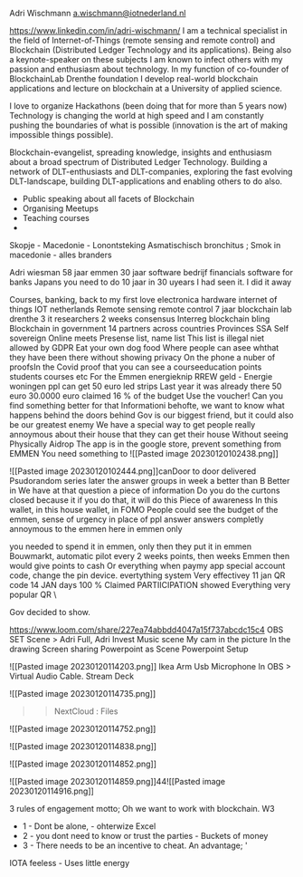 
Adri Wischmann [a.wischmann@iotnederland.nl](mailto:a.wischmann@iotnederland.nl)

https://www.linkedin.com/in/adri-wischmann/
I am a technical specialist in the field of Internet-of-Things (remote sensing and remote control) and Blockchain (Distributed Ledger Technology and its applications). Being also a keynote-speaker on these subjects I am known to infect others with my passion and enthusiasm about technology. In my function of co-founder of BlockchainLab Drenthe foundation I develop real-world blockchain applications and lecture on blockchain at a University of applied science.  
  
I love to organize Hackathons (been doing that for more than 5 years now)  
Technology is changing the world at high speed and I am constantly pushing the boundaries of what is possible (innovation is the art of making impossible things possible).

Blockchain-evangelist, spreading knowledge, insights and enthusiasm about a broad spectrum of Distributed Ledger Technology. Building a network of DLT-enthusiasts and DLT-companies, exploring the fast evolving DLT-landscape, building DLT-applications and enabling others to do also.  
- Public speaking about all facets of Blockchain  
- Organising Meetups  
- Teaching courses
-

Skopje - Macedonie - Lonontsteking
Asmatischisch bronchitus ; 
Smok in macedonie - alles branders 

Adri wiesman 58 jaar emmen
30 jaar software bedrijf financials
software for banks
Japans you need to do 10 jaar
in 30 uyears I had seen it. I did it away

Courses, banking, back to my first love 
electronica hardware
internet of things
IOT netherlands
Remote sensing remote control
7 jaar blockchain lab drenthe
3 it researchers
2 weeks consensus
Interreg blockchain bling
Blockchain in government
14 partners across countries
Provinces SSA Self sovereign 
Online meets
Presense list, name list 
This list is illegal niet allowed by GDPR
Eat your own dog food
Where people can asee whthat they have been there without showing privacy
On the phone a nuber of proofsIn the Covid
proof that you can see a courseeducation points
students courses etc
For the Emmen energieknip
RREW geld - Energie woningen
ppl can get 50 euro led strips
Last year it was already there 50 euro
30.0000 euro claimed 16 %  of the budget
Use the voucher!
Can you find something better for that
Informationi behofte, we want to know what happens behind the doors behind 
Gov is our biggest friend, but it could also be our greatest enemy
We have a special way to get people really annoymous about their house that they can get their house
Without seeing 
Physically Aidrop
The app is in the google store, prevent something from EMMEN
You need something to 
![[Pasted image 20230120102438.png]]

![[Pasted image 20230120102444.png]]canDoor to door delivered 
Psudorandom series 
later the answer groups
in week a better than B
Better in 
We have at that question a piece of information
Do you do the curtons closed because it if you do that, it will do this
Piece of awareness
In this wallet, in this house wallet, in FOMO 
People could see the budget of the emmen, 
sense of urgency 
in place of 
ppl answer answers completly annoymous
to the emmen
here in emmen only

you needed to spend it in emmen, only
then they put it in emmen
Bouwmarkt, automatic pilot
every 2 weeks points, then weeks 
Emmen then would give points to cash
Or everything when paymy app special account code, change the pin device. 
evertything system 
Very effectivey
11 jan QR code 14
JAN  days  100 % Claimed
PARTIICIPATION showed
Everything very popular
QR \


Gov decided to show.

https://www.loom.com/share/227ea74abbdd4047a15f737abcdc15c4
OBS SET
Scene > Adri Full, Adri Invest
Music scene
My cam
in the picture
In the drawing
Screen sharing
Powerpoint as Scene 
Powerpoint Setup

![[Pasted image 20230120114203.png]]
Ikea Arm
Usb Microphone
In OBS > Virtual Audio Cable. 
Stream Deck

![[Pasted image 20230120114735.png]]

>> NextCloud : Files 
>> 

![[Pasted image 20230120114752.png]]

![[Pasted image 20230120114838.png]]

![[Pasted image 20230120114852.png]]

![[Pasted image 20230120114859.png]]44![[Pasted image 20230120114916.png]]

3
rules of engagement
motto; Oh we want to work with blockchain. W3
- 1 - Dont be alone, - ohterwize Excel
- 2 - you dont need to know or trust the parties - Buckets of money
- 3 - There needs to be an incentive to cheat. An advantage; '

IOTA feeless - Uses little energy

